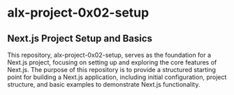 # alx-project-0x02-setup
## Next.js Project Setup and Basics
This repository, alx-project-0x02-setup, serves as the foundation for a Next.js project, focusing on setting up and exploring the core features of Next.js. The purpose of this repository is to provide a structured starting point for building a Next.js application, including initial configuration, project structure, and basic examples to demonstrate Next.js functionality.
